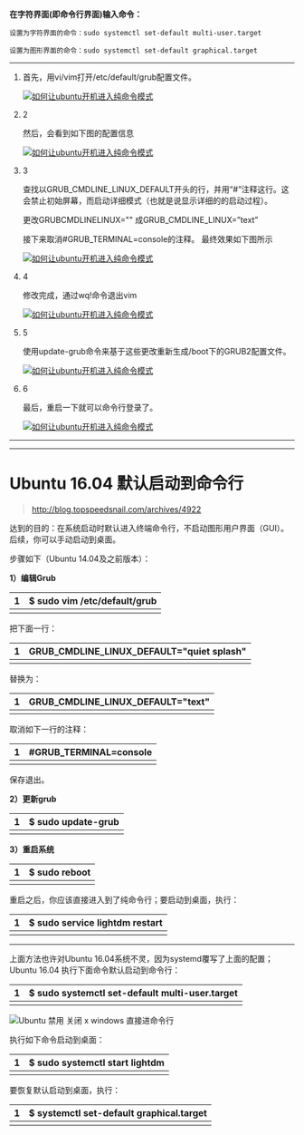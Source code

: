 **在字符界面(即命令行界面)输入命令：**

```shell
设置为字符界面的命令：sudo systemctl set-default multi-user.target

设置为图形界面的命令：sudo systemctl set-default graphical.target
```

---

1. 首先，用vi/vim打开/etc/default/grub配置文件。

   [![如何让ubuntu开机进入纯命令模式](https://imgsa.baidu.com/exp/w=500/sign=32eb0da841fbfbeddc59367f48f1f78e/060828381f30e924d0dd00a646086e061d95f728.jpg)](http://jingyan.baidu.com/album/c1465413f4019b0bfcfc4c14.html?picindex=1)

2. 2

   然后，会看到如下图的配置信息

   [![如何让ubuntu开机进入纯命令模式](https://imgsa.baidu.com/exp/w=500/sign=eeda9320e350352ab16125086342fb1a/9a504fc2d562853531f44eb69aef76c6a7ef6315.jpg)](http://jingyan.baidu.com/album/c1465413f4019b0bfcfc4c14.html?picindex=2)

3. 3

   查找以GRUB_CMDLINE_LINUX_DEFAULT开头的行，并用“#”注释这行。这会禁止初始屏幕，而启动详细模式（也就是说显示详细的的启动过程）。

   更改GRUBCMDLINELINUX="" 成GRUB_CMDLINE_LINUX=”text”

   接下来取消#GRUB_TERMINAL=console的注释。 最终效果如下图所示

   [![如何让ubuntu开机进入纯命令模式](https://imgsa.baidu.com/exp/w=500/sign=971d819f1530e924cfa49c317c096e66/0df3d7ca7bcb0a46620a17ae6163f6246b60af79.jpg)](http://jingyan.baidu.com/album/c1465413f4019b0bfcfc4c14.html?picindex=3)

4. 4

   修改完成，通过wq!命令退出vim

   [![如何让ubuntu开机进入纯命令模式](https://imgsa.baidu.com/exp/w=500/sign=f50aa0509a529822053339c3e7cb7b3b/faf2b2119313b07e79a9cc9f06d7912397dd8c15.jpg)](http://jingyan.baidu.com/album/c1465413f4019b0bfcfc4c14.html?picindex=4)

5. 5

   使用update-grub命令来基于这些更改重新生成/boot下的GRUB2配置文件。

   [![如何让ubuntu开机进入纯命令模式](https://imgsa.baidu.com/exp/w=500/sign=c00c4263bd4543a9f51bfacc2e168a7b/7af40ad162d9f2d32439b878a3ec8a136327cc79.jpg)](http://jingyan.baidu.com/album/c1465413f4019b0bfcfc4c14.html?picindex=5)

6. 6

   最后，重启一下就可以命令行登录了。

   [![如何让ubuntu开机进入纯命令模式](https://imgsa.baidu.com/exp/w=500/sign=1cd2eab167224f4a5799731339f69044/e850352ac65c1038fd6a5255b8119313b07e8915.jpg)](http://jingyan.baidu.com/album/c1465413f4019b0bfcfc4c14.html?picindex=6)

---

---

# Ubuntu 16.04 默认启动到命令行

> http://blog.topspeedsnail.com/archives/4922

达到的目的：在系统启动时默认进入终端命令行，不启动图形用户界面（GUI）。后续，你可以手动启动到桌面。

步骤如下（Ubuntu 14.04及之前版本）：

**1）编辑Grub**

| 1    | $ sudo vim /etc/default/grub |
| ---- | ---------------------------- |
|      |                              |

把下面一行：

| 1    | GRUB_CMDLINE_LINUX_DEFAULT="quiet splash" |
| ---- | ----------------------------------------- |
|      |                                           |

替换为：

| 1    | GRUB_CMDLINE_LINUX_DEFAULT="text" |
| ---- | --------------------------------- |
|      |                                   |

取消如下一行的注释：

| 1    | #GRUB_TERMINAL=console |
| ---- | ---------------------- |
|      |                        |

保存退出。

**2）更新grub**

| 1    | $ sudo update-grub |
| ---- | ------------------ |
|      |                    |

**3）重启系统**

| 1    | $ sudo reboot |
| ---- | ------------- |
|      |               |

重启之后，你应该直接进入到了纯命令行；要启动到桌面，执行：

| 1    | $ sudo service lightdm restart |
| ---- | ------------------------------ |
|      |                                |

------

上面方法也许对Ubuntu 16.04系统不灵，因为systemd覆写了上面的配置；Ubuntu 16.04 执行下面命令默认启动到命令行：

| 1    | $ sudo systemctl set-default multi-user.target |
| ---- | ---------------------------------------------- |
|      |                                                |

![Ubuntu 禁用 关闭 x windows 直接进命令行](http://blog.topspeedsnail.com/wp-content/uploads/2016/05/Screen-Shot-2016-05-10-at-15.19.43.png)

执行如下命令启动到桌面：

| 1    | $ sudo systemctl start lightdm |
| ---- | ------------------------------ |
|      |                                |

要恢复默认启动到桌面，执行：

| 1    | $ systemctl set-default graphical.target |
| ---- | ---------------------------------------- |
|      |                                          |